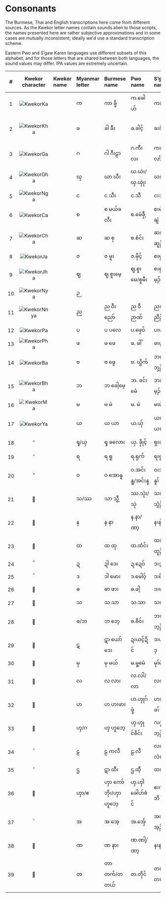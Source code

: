 # Consonants

The Burmese, Thai and English transcriptions here come from different sources. As the Kwekor letter names contain sounds alien to those scripts, the names presented here are rather subjective approximations and in some cases are mutually inconsistent; ideally we'd use a standard transcription scheme. 

Eastern Pwo and S’gaw Karen languages use different subsets of this alphabet, and for those letters that are shared between both languages, the sound values may differ. IPA values are extremely uncertain.

| # | Kwekor character | Kwekor name | Myanmar letter | Burmese name |  Pwo name  | S’gaw name | Thai letter | Thai name | IPA | English name | Tentative Unicode name |
|:-:|:----------------:|:------------|:---------------|:-------------|:-----------|:-----------|:------------|:----------|:----|:-------------|:-----------------------|
| 1 |![KwekorKa](https://github.com/ohbendy/Kwekor-Font-Resources/assets/12471463/a6cff939-5c2f-4892-afcc-47f6f4be2ec9) |             |      က        |     ကာ ခို့     |  က.ခေါဟ်   |    ကးခိၣ်    |      ก      |   กะ โค   | /k/ |    ka kho    |     KA                 |
| 2 |![KwekorKha](https://github.com/ohbendy/Kwekor-Font-Resources/assets/12471463/f02d6164-3bdb-4c05-b633-cef34b9d9804) |             |       ခ        |     ခါ ခီး     |    ခ.ခါင့်    |     ခးခံ    |      ข      |    คะ คี   | /kʰ/|   kha khaing / kha khi |   KHA        |
| 3 |![KwekorGa](https://github.com/ohbendy/Kwekor-Font-Resources/assets/12471463/67a90526-e684-4206-a7c0-f2611f26a0eb) |             |       ဂ        |     ဂါ ဂီးဠာ    |   ဂ.ကီးလး  |  ကးကံၢ်လာ်  |ค|กะ กีลา|/g/|ga gilaa|GA|
| 4 |![KwekorGha](https://github.com/ohbendy/Kwekor-Font-Resources/assets/12471463/7deaa3db-9e9e-4031-a1af-122d5b937577) |             |       ၰ       |     ဃာ ဃီး    | ဃ.ဃဲး/ၰ.ၰုဲး|  ဃးဃံ     |ฆ|ฆะ กระดูก|/x/|gha ghii|GHA|
| 5 |![KwekorNga](https://github.com/ohbendy/Kwekor-Font-Resources/assets/12471463/3feb22c6-973b-43ef-a68b-113bd96781e3) |             |       င        |     င သီး     |   င.သီ      |  ငးသံ      |ง|งะ ซี|/ŋ/|nga thi|NGA|
| 6 |![KwekorCa](https://github.com/ohbendy/Kwekor-Font-Resources/assets/12471463/1115bc7e-9bc3-44ee-bfae-54a6f9509338) |             |       စ        |     စ မယ်ခလီး |   စ.မေံခၠီ့    |  စးမဲာ်ချံ     |จ|ซะ แหม่คลี|/s/|sa mekhlii|CA|
| 7 |![KwekorCha](https://github.com/ohbendy/Kwekor-Font-Resources/assets/12471463/bdac1e94-a94f-4e33-a906-c0ce9cfda2ec) |             |       ဆ       |     ဆ စု      |   စ.စံင်း    |  ဆးဆဆူၣ်   |ฉ|ซะ ซื่อ|/sʰ/|sa su|CHA|
| 8 |![KwekorJa](https://github.com/ohbendy/Kwekor-Font-Resources/assets/12471463/c5d0c1c3-8f3c-46e8-8b15-7750105fabc2) |             |       ဇ        |     ဇ မူး      |    ဇ.မိုင့်    | စးမူ       |ช|ชะ มือ|/s/|sa muu|JA|
| 9 |![KwekorJha](https://github.com/ohbendy/Kwekor-Font-Resources/assets/12471463/c0b38c32-895d-4ad6-b87b-b030d8e4ac67) |             |       ဈ        |     ဈ စူးမေ့   | ဈ.စူးမေ/စူမီး | စးစူမ့ၣ်     |ฌ|ซะ ซู|/s/|sa suumee|JHA|
|10 |![KwekorNya](https://github.com/ohbendy/Kwekor-Font-Resources/assets/12471463/d5eff07a-fbfe-403c-a51c-c98dded55274) |             |       ဉ        |              |            |           | | |/ɲ/| |NYA|
|11 |![KwekorNnya](https://github.com/ohbendy/Kwekor-Font-Resources/assets/12471463/a318b438-25ed-4cd5-8265-0be3f67b8cb6) |             |       ည       |     ည ဝီးညော်   |   ည ဝီဉာဏ် | ညးဝံးညီၣ်   |ญ|ญะ วีญ่อ|/ɲ/|nya winyo|NNYA|
|12 |![KwekorPa](https://github.com/ohbendy/Kwekor-Font-Resources/assets/12471463/d740ff95-794c-4459-907c-af2cd0bcd13d) |             |       ပ        |     ပ ပလေ    |   ပ.ဖၠေဝ်    | ပးပျ့ၤ      |ป|ปะ ผลี|/p/|pa ple|PA|
|13 |![KwekorPha](https://github.com/ohbendy/Kwekor-Font-Resources/assets/12471463/37c318a9-c878-4d60-b2d1-3391a6f57eaf) |             |       ဖ        |     ဖ ဖေ      |   ဖ. ဖါ်    | ဖးဖ့ၣ်      |ผ|ผะ เผะ|/pʰ/|pha phe|PHA|
|14 |![KwekorBa](https://github.com/ohbendy/Kwekor-Font-Resources/assets/12471463/6338fd9e-c640-4ca4-9d63-6cb323e548b5) |             |       ဗ        |     ဗ ဖွေ     |   ဗ. ဃွှိက်   | ဘးဘှ့ၣ်     |พ|ปะ ปุย|/b/|ba bwe|BA|
|15 |![KwekorBha](https://github.com/ohbendy/Kwekor-Font-Resources/assets/12471463/f570974e-327d-4673-a442-0a9cc94a7506) |             |       ဘ       |     ဘ ခေါ့မေ့   |  ဘ. ခင်းမေံ  | ဘးခီၣ်မ့ၣ်   |ภ|ปะ คอเม|/b/|ba khome|BHA|
|16 |![KwekorMa](https://github.com/ohbendy/Kwekor-Font-Resources/assets/12471463/62ca8eb9-5da8-473f-9289-2d96cf8bdd83) |             |       မ        |     မ မဲ      |    မ. မဲ    |   မးမဲ     |ม|มะ เม|/m/|ma me|MA|
|17 |![KwekorYa](https://github.com/ohbendy/Kwekor-Font-Resources/assets/12471463/4e2f10db-0d65-43b0-ac24-60afb7e5cffd) |             |       ယ       |     ယ ယာ    |    ယ.ယ်ု    | ယးယၤ     |ย|ยะ ห͟ย่า|/j/|ya yaa|YA|
|18 |                |             |       ၡ/ယှ     |     ၡ ခလေား   |   ယှ. ခၠိုင့်   | ရှးချၤ     |ซ|ฆะ เคละ|/s-ʃ/|sha kloe|SHA|
|19 |                |             |       ရ        |     ရ ရူ      |   ရ.ရုက်     | ရးရူၣ်     |ร|ระ เรอะ|/r/|ra ruu|RA|
|20 |                |             |       ဝ        |     ဝ အောနူ   | ဝ.အင်းနူ့/အင်းနု့ | ဝးအီၣ်နူၢ်  |ว|วะ ออนุ|/w/|wa onuu|WA|
|21 |                |             |       သ/ဿ    |     သာ သွီ့     |  ဿ.သုဲး/သုဲ  |  သးသွံၣ်   |ฌ/ฟ|ฟะ ชุย|/θ/|tha thwi|THHA|
|22 |                |             |       န        |     န နာ      |  န.နာ/ဏာ့   | နးနါဒ့     |น|นะ น่าเด|/n/|na naa|NA|
|23 |                |             |       ထ       |     ထ ထု      |   ထ.ထံင်း   |  ထးထူၣ်   |ถ|ทะ ทู|/tʰ/|tha thu|THA|
|24 |                |             |       ဍ        |     ဍါ ဒေး     |  ဍ.ဍေဝ်     |    ဒးဒ့  |ด|ดะ เด|/d/|da dee|DDA|
|25 |                |             |       ဒ        |     ဒါ မေား    |  ဒ.မေါဝ့်     |    ဒးမိၢ်  |ท|ทะ โม|/d/|da moo|DA|
|26 |                |             |       ဓ        |     ဓာ ဖား    |   ဓ.ဖါ့      |    ဒးဖါ   |ธ|ธะ พา|/d/|da pha|DHA|
|27 |                |             |       သ       |     သ သာ    |    သ.သာ    |   သးသး  |ส|ซะ สะ|/s-θ/|sa saa|SA|
|28 |                |             |       ၜ/ဘ     |     ဘ ဘေ့    |   ၜ.ၜိင်း     |   ဘးဘ့ၣ်  |บ|พะ เพ|/ɓ/|ba be|BBA|
|29 |                |             |       ဋ        |     ဋာ ယော်ဒေး |   ဍးယင့်ဍိင်   |   ဒးယီၢ်ဒ့  |ฑ|ดะ ยอเด|/ɗ/|da yodee|DDDA|
|30 |                |             |       မု        |     မု မယ်    |   မ.မူ့မေံ     |    မုၢ်မဲာ်  |ม|มะ มึเม|/m/|mu me|MU|
|31 |                |             |       လ        |     လ လား   |   လ.လါ/လာ |  လးလါ   |ล|ละ ลา|/l/|la laa|LA|
|32 |                |             |       ဟ        |     ဟ ဟးဖား |  ဟ.ၯုဂ်ဖုံ့    |  ဟးဟုဖၢ်  |ห|ห๊ะ โห่พอ|/h/|ha huphoe|HA|
|33 |                |             |       ၯ/ဂ     |     ၯ ဟူဘေ့  |  ၯ.ၯုင်ၜိင်း  |  ဂးဂုၢ်ဘ့ၣ်  |ฮ͟ง|ฮะ งึเพ|/ɣ-ɰ/|xa xube|GXA|
|34 |                |             |       ဠ        |     ဠ ကလီ    |    ဠ.လီ    |  လးဂလံၤ  |ฬ|ฬะ ฟะหลิ/ฬะ ลม|/l/|la galii/la lom|LLA|
|35 |                |             |       ဌ        |     ဋာ ထီး    |  ဌ.ထီ့       |   ထးထံ  |ฐ|ฐะ ที|/tʰ/|tha thii|TTHA|
|36 |                |             |       ၯာ/ဧ     | ၯာ ကော်ဘိုး/ၯာ ဟူဘေ့ | ၯ.ၯါခေါဟ်ၜံင် |   ဧးကီာ်ဘိ   |ห͟ง|หจ่า ดุบุ|/ɣ/|xa xoboo|KXA|
|37 |                |             |       အ       |     အ အေ့    |  အ.အှ်ေ     |   အးအ့ၣ်  |อ|อะ อี|/ʔ/|a e|A|
|38 |                |             |       ဏ       |     ဏ နား    | ဏ.ဏါ့/ဏာ့     |  နးနၢ်ကု  |ณ|นะ หน่า|/n/|na naa|NNA|
|39 |                |             |       တ       | တာ တက်/တ တယ်| တ.တိုင်      |  တးတၢၣ် |ต|ตะ เตอ|/t/|ta tuk|TTA|

